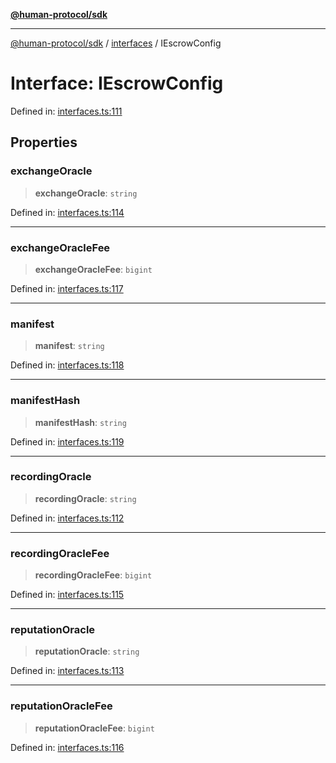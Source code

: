 [**@human-protocol/sdk**](../../README.md)

***

[@human-protocol/sdk](../../modules.md) / [interfaces](../README.md) / IEscrowConfig

# Interface: IEscrowConfig

Defined in: [interfaces.ts:111](https://github.com/humanprotocol/human-protocol/blob/379201f0dcf9e31baefdeaf8c2865002114c8394/packages/sdk/typescript/human-protocol-sdk/src/interfaces.ts#L111)

## Properties

### exchangeOracle

> **exchangeOracle**: `string`

Defined in: [interfaces.ts:114](https://github.com/humanprotocol/human-protocol/blob/379201f0dcf9e31baefdeaf8c2865002114c8394/packages/sdk/typescript/human-protocol-sdk/src/interfaces.ts#L114)

***

### exchangeOracleFee

> **exchangeOracleFee**: `bigint`

Defined in: [interfaces.ts:117](https://github.com/humanprotocol/human-protocol/blob/379201f0dcf9e31baefdeaf8c2865002114c8394/packages/sdk/typescript/human-protocol-sdk/src/interfaces.ts#L117)

***

### manifest

> **manifest**: `string`

Defined in: [interfaces.ts:118](https://github.com/humanprotocol/human-protocol/blob/379201f0dcf9e31baefdeaf8c2865002114c8394/packages/sdk/typescript/human-protocol-sdk/src/interfaces.ts#L118)

***

### manifestHash

> **manifestHash**: `string`

Defined in: [interfaces.ts:119](https://github.com/humanprotocol/human-protocol/blob/379201f0dcf9e31baefdeaf8c2865002114c8394/packages/sdk/typescript/human-protocol-sdk/src/interfaces.ts#L119)

***

### recordingOracle

> **recordingOracle**: `string`

Defined in: [interfaces.ts:112](https://github.com/humanprotocol/human-protocol/blob/379201f0dcf9e31baefdeaf8c2865002114c8394/packages/sdk/typescript/human-protocol-sdk/src/interfaces.ts#L112)

***

### recordingOracleFee

> **recordingOracleFee**: `bigint`

Defined in: [interfaces.ts:115](https://github.com/humanprotocol/human-protocol/blob/379201f0dcf9e31baefdeaf8c2865002114c8394/packages/sdk/typescript/human-protocol-sdk/src/interfaces.ts#L115)

***

### reputationOracle

> **reputationOracle**: `string`

Defined in: [interfaces.ts:113](https://github.com/humanprotocol/human-protocol/blob/379201f0dcf9e31baefdeaf8c2865002114c8394/packages/sdk/typescript/human-protocol-sdk/src/interfaces.ts#L113)

***

### reputationOracleFee

> **reputationOracleFee**: `bigint`

Defined in: [interfaces.ts:116](https://github.com/humanprotocol/human-protocol/blob/379201f0dcf9e31baefdeaf8c2865002114c8394/packages/sdk/typescript/human-protocol-sdk/src/interfaces.ts#L116)
